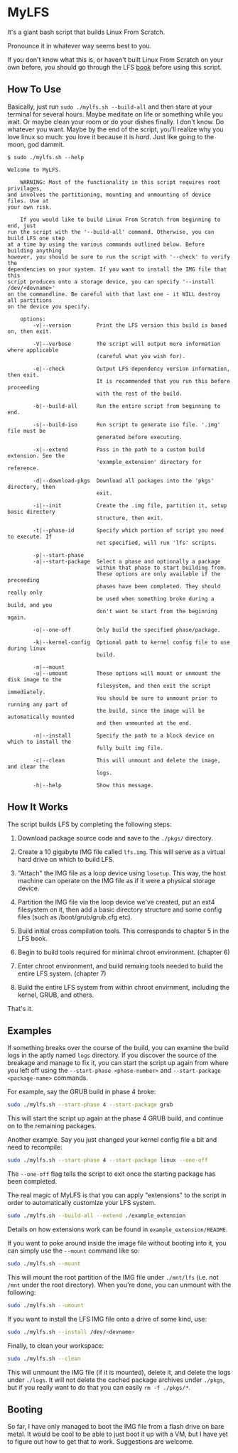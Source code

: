 # MyLFS
It's a giant bash script that builds Linux From Scratch.

Pronounce it in whatever way seems best to you.

If you don't know what this is, or haven't built Linux From Scratch on your own before, you should go through the LFS [book](https://linuxfromscratch.org) before using this script.

## How To Use
Basically, just run `sudo ./mylfs.sh --build-all` and then stare at your terminal for several hours. Maybe meditate on life or something while you wait. Or maybe clean your room or do your dishes finally. I don't know. Do whatever you want. Maybe by the end of the script, you'll realize why you love linux so much: you love it because it is *hard*. Just like going to the moon, god dammit.

```
$ sudo ./mylfs.sh --help

Welcome to MyLFS.

    WARNING: Most of the functionality in this script requires root privilages,
and involves the partitioning, mounting and unmounting of device files. Use at
your own risk.

    If you would like to build Linux From Scratch from beginning to end, just
run the script with the '--build-all' command. Otherwise, you can build LFS one step
at a time by using the various commands outlined below. Before building anything
however, you should be sure to run the script with '--check' to verify the
dependencies on your system. If you want to install the IMG file that this
script produces onto a storage device, you can specify '--install /dev/<devname>'
on the commandline. Be careful with that last one - it WILL destroy all partitions
on the device you specify.

    options:
        -v|--version        Print the LFS version this build is based on, then exit.

        -V|--verbose        The script will output more information where applicable
                            (careful what you wish for).

        -e|--check          Output LFS dependency version information, then exit.
                            It is recommended that you run this before proceeding
                            with the rest of the build.

        -b|--build-all      Run the entire script from beginning to end.

        -s|--build-iso      Run script to generate iso file. '.img' file must be 
                            generated before executing.

        -x|--extend         Pass in the path to a custom build extension. See the
                            'example_extension' directory for reference.

        -d|--download-pkgs  Download all packages into the 'pkgs' directory, then
                            exit.

        -i|--init           Create the .img file, partition it, setup basic directory
                            structure, then exit.

        -t|--phase-id       Specify which portion of script you need to execute. If 
                            not specified, will run 'lfs' scripts.

        -p|--start-phase
        -a|--start-package  Select a phase and optionally a package
                            within that phase to start building from.
                            These options are only available if the preceeding
                            phases have been completed. They should really only
                            be used when something broke during a build, and you
                            don't want to start from the beginning again.

        -o|--one-off        Only build the specified phase/package.

        -k|--kernel-config  Optional path to kernel config file to use during linux
                            build.

        -m|--mount
        -u|--umount         These options will mount or unmount the disk image to the
                            filesystem, and then exit the script immediately.
                            You should be sure to unmount prior to running any part of
                            the build, since the image will be automatically mounted
                            and then unmounted at the end.

        -n|--install        Specify the path to a block device on which to install the
                            fully built img file.

        -c|--clean          This will unmount and delete the image, and clear the
                            logs.

        -h|--help           Show this message.
```

## How It Works

The script builds LFS by completing the following steps:


1. Download package source code and save to the `./pkgs/` directory.


2. Create a 10 gigabyte IMG file called `lfs.img`. This will serve as a virtual hard drive on which to build LFS.


3. "Attach" the IMG file as a loop device using `losetup`. This way, the host machine can operate on the IMG file as if it were a physical storage device.


4. Partition the IMG file via the loop device we've created, put an ext4 filesystem on it, then add a basic directory structure and some config files (such as /boot/grub/grub.cfg etc).


5. Build initial cross compilation tools. This corresponds to chapter 5 in the LFS book.


6. Begin to build tools required for minimal chroot environment. (chapter 6)


7. Enter chroot environment, and build remaing tools needed to build the entire LFS system. (chapter 7)


8. Build the entire LFS system from within chroot envirnment, including the kernel, GRUB, and others.


That's it.


## Examples
If something breaks over the course of the build, you can examine the build logs in the aptly named `logs` directory. If you discover the source of the breakage and manage to fix it, you can start the script up again from where you left off using the `--start-phase <phase-number>` and `--start-package <package-name>` commands.


For example, say the GRUB build in phase 4 broke:
```sh
sudo ./mylfs.sh --start-phase 4 --start-package grub
```
This will start the script up again at the phase 4 GRUB build, and continue on to the remaining packages.


Another example. Say you just changed your kernel config file a bit and need to recompile:
```sh
sudo ./mylfs.sh --start-phase 4 --start-package linux --one-off
```
The `--one-off` flag tells the script to exit once the starting package has been completed.


The real magic of MyLFS is that you can apply "extensions" to the script in order to automatically customize your LFS system.
```sh
sudo ./mylfs.sh --build-all --extend ./example_extension
```
Details on how extensions work can be found in `example_extension/README`.


If you want to poke around inside the image file without booting into it, you can simply use the `--mount` command like so:
```sh
sudo ./mylfs.sh --mount
```
This will mount the root partition of the IMG file under `./mnt/lfs` (i.e. not `/mnt` under the root directory). When you're done, you can unmount with the following:
```sh
sudo ./mylfs.sh --umount
```  

If you want to install the LFS IMG file onto a drive of some kind, use:
```sh
sudo ./mylfs.sh --install /dev/<devname>
```


Finally, to clean your workspace:
```sh
sudo ./mylfs.sh --clean
```
This will unmount the IMG file (if it is mounted), delete it, and delete the logs under `./logs`. It will not delete the cached package archives under `./pkgs`, but if you really want to do that you can easily `rm -f ./pkgs/*`.  


## Booting
So far, I have only managed to boot the IMG file from a flash drive on bare metal. It would be cool to be able to just boot it up with a VM, but I have yet to figure out how to get that to work. Suggestions are welcome.

